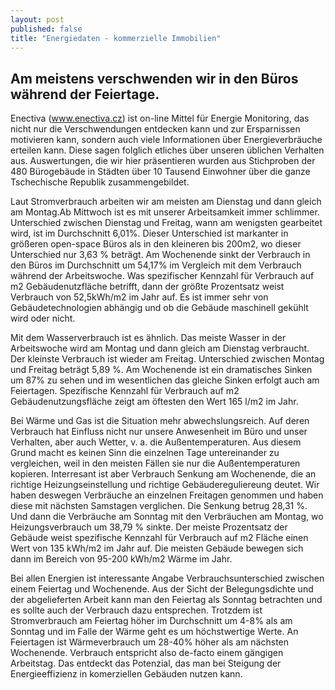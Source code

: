 ```yaml
---
layout: post
published: false
title: "Energiedaten - kommerzielle Immobilien"
---
```


## Am meistens verschwenden wir in den Büros während der Feiertage.

Enectiva (www.enectiva.cz) ist on-line Mittel für Energie Monitoring, das nicht nur die Verschwendungen entdecken kann und zur Ersparnissen motivieren kann, sondern auch viele Informationen über Energieverbräuche erteilen kann. Diese sagen folglich etliches über unseren üblichen Verhalten aus. Auswertungen, die wir hier präsentieren wurden aus Stichproben der 480 Bürogebäude in Städten über 10 Tausend Einwohner über die ganze Tschechische Republik zusammengebildet.

Laut Stromverbrauch arbeiten wir am meisten am Dienstag und dann gleich am Montag.Ab Mittwoch ist es mit unserer Arbeitsamkeit immer schlimmer. Unterschied zwischen Dienstag und Freitag, wann am wenigsten gearbeitet wird, ist im Durchschnitt 6,01%. Dieser Unterschied ist markanter in größeren open-space Büros als in den kleineren bis 200m2, wo dieser Unterschied nur 3,63 % beträgt. Am Wochenende sinkt der Verbrauch in den Büros im Durchschnitt um 54,17% im Vergleich mit dem Verbrauch während der Arbeitswoche. Was spezifischer Kennzahl für Verbrauch auf m2 Gebäudenutzfläche betrifft, dann der größte Prozentsatz weist Verbrauch von 52,5kWh/m2 im Jahr auf. Es ist immer sehr von Gebäudetechnologien abhängig und ob die Gebäude maschinell gekühlt wird oder nicht.

Mit dem Wasserverbrauch ist es ähnlich. Das meiste Wasser in der Arbeitswoche wird am Montag und dann gleich am Dienstag verbraucht. Der kleinste Verbrauch ist wieder am Freitag. Unterschied zwischen Montag und Freitag beträgt 5,89 %. Am Wochenende ist ein dramatisches Sinken um 87% zu sehen und im wesentlichen das gleiche Sinken erfolgt auch am Feiertagen. Spezifische Kennzahl für Verbrauch auf m2 Gebäudenutzungsfläche zeigt am öftesten den Wert 165 l/m2 im Jahr.

Bei Wärme und Gas ist die Situation mehr abwechslungsreich. Auf deren Verbrauch hat Einfluss nicht nur unsere Anwesenheit im Büro und unser Verhalten, aber auch Wetter, v. a. die Außentemperaturen. Aus diesem Grund macht es keinen Sinn die einzelnen Tage untereinander zu vergleichen, weil in den meisten Fällen sie nur die Außentemperaturen kopieren. Interresant ist aber Verbrauch Senkung am Wochenende, die an richtige Heizungseinstellung und richtige Gebäudereguliereung deutet. Wir haben deswegen Verbräuche an einzelnen Freitagen genommen und haben diese mit nächsten Samstagen verglichen. Die Senkung betrug 28,31 %. Und dann die Verbräuche am Sonntag mit den Verbräuchen am Montag, wo Heizungsverbrauch um 38,79 % sinkte. Der meiste Prozentsatz der Gebäude weist spezifische Kennzahl für Verbrauch auf m2 Fläche einen Wert von 135 kWh/m2 im Jahr auf. Die meisten Gebäude bewegen sich dann im Bereich von 95-200 kWh/m2 Wärme im Jahr.

Bei allen Energien ist interessante Angabe Verbrauchsunterschied zwischen einem Feiertag und Wochenende. Aus der Sicht der Belegungsdichte und der abgelieferten Arbeit kann man den Feiertag als Sonntag betrachten und es sollte auch der Verbrauch dazu entsprechen. Trotzdem ist Stromverbrauch am Feiertag höher im Durchschnitt um 4-8% als am Sonntag und im Falle der Wärme geht es um höchstwertige Werte. An Feiertagen ist Wärmeverbrauch um 28-40% höher als am nächsten Wochenende. Verbrauch entspricht also de-facto einem gängigen Arbeitstag. Das entdeckt das Potenzial, das man bei Steigung der Energieeffizienz in komerziellen Gebäuden nutzen kann.
